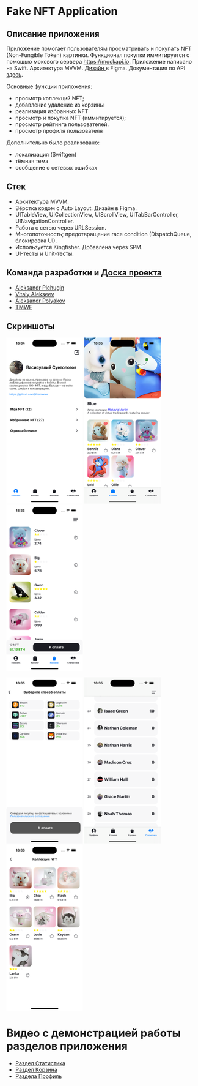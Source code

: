 # Fake NFT Application
## Описание приложения
Приложение помогает пользователям просматривать и покупать NFT (Non-Fungible Token) картинки. Функционал покупки иммитируется с помощью мокового сервера https://mockapi.io. Приложение написано на Swift. Архитектура MVVM. [Дизайн ](https://www.figma.com/file/k1LcgXHGTHIeiCv4XuPbND/FakeNFT-(YP)?type=design&node-id=597-48015&mode=design) в Figma.
Документация по API [здесь](https://github.com/Yandex-Practicum/iOS-FakeNFT-StarterProject-Public/blob/main/API.html).

Основные функции приложения:
- просмотр коллекций NFT;
- добавление удаление из корзины
- реализация избранных NFT
- просмотр и покупка NFT (иммитируется);
- просмотр рейтинга пользователей.
- просмотр профиля пользователя

Дополнительно было реализовано:
- локализация (Swiftgen)
- тёмная тема
- сообщение о сетевых ошибках
  
## Стек
- Архитектура MVVM.
- Вёрстка кодом с Auto Layout. Дизайн в Figma.
- UITableView, UICollectionView, UIScrollView, UITabBarController, UINavigationController.
- Работа с сетью через URLSession.
- Многопоточность; предотвращение race condition (DispatchQueue, блокировка UI).
- Используется Kingfisher. Добавлена через SPM.
- UI-тесты и Unit-тесты.

## Команда разработки и  [Доска проекта](https://github.com/users/artwist-polyakov/projects/1/views/1)
- [Aleksandr Pichugin](https://github.com/kosmonur)
- [Vitaly Alekseev](https://github.com/v-alekseev)
- [Aleksandr Polyakov](https://github.com/artwist-polyakov)
- [TMWF](https://github.com/TMWF)

## Скриншоты

<img width="200" src="https://raw.githubusercontent.com/Kosmonur/iOS-FakeNFT-StarterProject-Public/main/FakeNFT/Assets.xcassets/Screenshots/1.png"> <img width="200" src="https://raw.githubusercontent.com/Kosmonur/iOS-FakeNFT-StarterProject-Public/main/FakeNFT/Assets.xcassets/Screenshots/2.png"> <img width="200" src="https://raw.githubusercontent.com/Kosmonur/iOS-FakeNFT-StarterProject-Public/main/FakeNFT/Assets.xcassets/Screenshots/3.png">

<img width="200" src="https://raw.githubusercontent.com/Kosmonur/iOS-FakeNFT-StarterProject-Public/main/FakeNFT/Assets.xcassets/Screenshots/4.png"> <img width="200" src="https://raw.githubusercontent.com/Kosmonur/iOS-FakeNFT-StarterProject-Public/main/FakeNFT/Assets.xcassets/Screenshots/5.png"> <img width="200"  src="https://raw.githubusercontent.com/Kosmonur/iOS-FakeNFT-StarterProject-Public/main/FakeNFT/Assets.xcassets/Screenshots/6.png">

# Видео с демонстрацией работы разделов приложения
- [Раздел Статистика](https://disk.yandex.ru/i/4UCK28rwtm1NLw)
- [Раздел Корзина](https://www.loom.com/share/cea611beadf2495b8d2ee65818b58dd1)
- [Раздела Профиль](https://www.loom.com/share/35b98ee263a24fffaae3fd841d5ded36?sid=2c25fbb6-6bb2-4b7d-aca0-afaa8192fb96)

